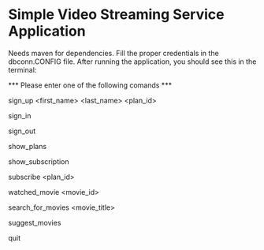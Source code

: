 # Simple Video Streaming Service Application


Needs maven for dependencies. Fill the proper credentials in the dbconn.CONFIG file.
After running the application, you should see this in the terminal: 

*** Please enter one of the following comands ***

sign_up <email> <password> <first_name> <last_name> <plan_id>

sign_in <email> <password>

sign_out

show_plans

show_subscription

subscribe <plan_id>

watched_movie <movie_id>

search_for_movies <movie_title>

suggest_movies

quit
